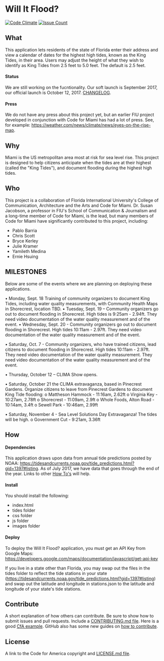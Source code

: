 # Will It Flood?
[![Code Climate](https://codeclimate.com/github/Code-for-Miami/When-Will-It-Flood-/badges/gpa.svg)](https://codeclimate.com/github/Code-for-Miami/When-Will-It-Flood-) [![Issue Count](https://codeclimate.com/github/Code-for-Miami/When-Will-It-Flood-/badges/issue_count.svg)](https://codeclimate.com/github/Code-for-Miami/When-Will-It-Flood-)

## What
This application lets residents of the state of Florida enter their address and view a calendar of dates for the highest high tides, known as the King Tides, in their area. Users may adjust the height of what they wish to identify as King Tides from 2.5 feet to 5.0 feet. The default is 2.5 feet.

#### Status
We are still working on the fucntionality. Our soft launch is September 2017, our official launch is October 12, 2017. [CHANGELOG](https://github.com/cfpb/ckan/blob/master/CHANGELOG.md).

#### Press
We do not have any press about this project yet, but an earlier FIU project developed in conjunction with Code for Miami has had a lot of press. See, for example: https://weather.com/news/climate/news/eyes-on-the-rise-map.

## Why
Miami is the US metropolitan area most at risk for sea level rise. This project is designed to help citizens anticipate when the tides are at their highest (called the "King Tides"), and document flooding during the highest high tides.

## Who
This project is a collaboration of Florida International University's College of Communication, Architecture and the Arts and Code for Miami. Dr. Susan Jacobson, a professor in FIU's School of Communication & Journalism and a long-time member of Code for Miami, is the lead, but many members of Code for Miami have significantly contributed to this project, including:
* Pablo Barria
* Chris Scott
* Bryce Kerley
* Julie Kramer
* Yamileth Medina
* Ernie Hsuing

## MILESTONES
Below are some of the events where we are planning on deploying these applications.

•	Monday, Sept. 18 Training of community organizers to document King Tides, including water quality measurements, with Community Health Maps in Shorecrest, location TBD. 
•	Tuesday, Sept. 19 – Community organizers go out to document flooding in Shorecrest. High tides is 9:25am - 2.94ft. They need video documentation of the water quality measurement and of the event.
•	Wednesday, Sept. 20 -  Community organizers go out to document flooding in Shorecrest. High tides 10:11am - 2.97ft. They need video documentation of the water quality measurement and of the event.

•	Saturday, Oct. 7 -  Community organizers, who have trained citizens, lead citizens to document flooding in Shorecrest. High tides 10:11am - 2.97ft. They need video documentation of the water quality measurement. They need video documentation of the water quality measurement and of the event.

•	Thursday, October 12 – CLIMA Show opens.

•	Saturday, October 21 the CLIMA extravaganza, based in Pinecrest Gardens. Organize citizens to leave from Pinecrest Gardens to document King Tide flooding:
o	Mattheson Hammock - 11:16am, 2.62ft
o	Virginia Key - 10:27am, 2.78ft
o	Shorecrest - 11:09am, 2.9ft
o	Whole Foods, Alton Road - 10:14am, 3.4ft
o	Sewell Park - 10:46am, 2.99ft

•	Saturday, November 4 - Sea Level Solutions Day Extravaganza! The tides will be high.
o	Government Cut - 9:21am, 3.36ft

## How
#### Dependencies
This application draws upon data from annual tide predictions posted by NOAA: https://tidesandcurrents.noaa.gov/tide_predictions.html?gid=1397#listing. As of July 2017, we have data that goes through the end of the year. Links to other [How To's](https://github.com/codeforamerica/howto) will help.

#### Install
You should install the following:
* index.html
* tides folder
* css folder
* js folder
* images folder

#### Deploy
To deploy the Will It Flood? application, you must get an API Key from Google Maps: https://developers.google.com/maps/documentation/javascript/get-api-key

If you live in a state other than Florida, you may swap out the files in the tides folder to reflect the tide stations in your state (https://tidesandcurrents.noaa.gov/tide_predictions.html?gid=1397#listing) and swap out the latitude and longitude in stations.json to the latitude and longitude of your state's tide stations.

## Contribute
A short explanation of how others can contribute. Be sure to show how to submit issues and pull requests. Include a [CONTRIBUTING.md file](https://github.com/18F/hub/blob/master/CONTRIBUTING.md). Here is a good [CfA example](https://github.com/codeforamerica/ohana-web-search/blob/master/CONTRIBUTING.md). GitHub also has some new guides on [how to contribute](https://guides.github.com/activities/contributing-to-open-source/#contributing).

## License
A link to the Code for America copyright and [LICENSE.md file](https://github.com/codeforamerica/ceviche-cms/blob/master/LICENCE.md).
